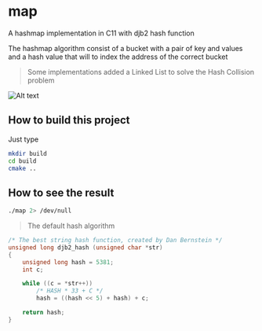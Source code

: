 # map

A hashmap implementation in C11 with djb2 hash function

The hashmap algorithm consist of a bucket with a pair of key and values and a hash value that will to index the address of the correct bucket

> Some implementations added a Linked List to solve the Hash Collision problem

<!--
    https://en.wikipedia.org/wiki/Hash_table#/media/File:Hash_table_3_1_1_0_1_0_0_SP.svg
-->
![Alt text](https://upload.wikimedia.org/wikipedia/commons/7/7d/Hash_table_3_1_1_0_1_0_0_SP.svg)

## How to build this project

Just type

```bash
mkdir build
cd build
cmake ..
```

## How to see the result

```bash
./map 2> /dev/null
```

> The default hash algorithm

```c
/* The best string hash function, created by Dan Bernstein */
unsigned long djb2_hash (unsigned char *str)
{
    unsigned long hash = 5381;
    int c;

    while ((c = *str++))
        /* HASH * 33 + C */
        hash = ((hash << 5) + hash) + c;

    return hash;
}
```

